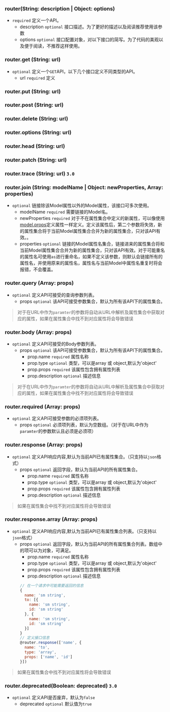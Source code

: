 ### <a name="router"></a> router(String: description | Object: options)
- `required` 定义一个API。
  - description `optional` 接口描述。为了更好的描述以及阅读推荐使用该参数
  - options `optional` 接口配置对象，对以下接口的简写。为了代码的美观以及便于阅读，不推荐这样使用。

### <a name="router-get"></a> router.get (String: url)
- `optional` 定义一个`GET`API，以下几个接口定义不同类型的API。
  - url `required` 定义

### <a name="router-put"></a> router.put (String: url)

### <a name="router-post"></a> router.post (String: url)

### <a name="router-delete"></a> router.delete (String: url)

### <a name="router-options"></a> router.options (String: url)

### <a name="router-head"></a> router.head (String: url)

### <a name="router-patch"></a> router.patch (String: url)

### <a name="router-trace"></a> router.trace (String: url) `3.0`

### <a name="router-join"></a> router.join (String: modelName | Object: newProperties, Array: properties)
- `optional` 链接除该Model属性以外的Model属性，该接口可多次使用。
  - modelName `required` 需要链接的Model名。
  - newProperties `required` 对于不在属性集合中定义的新属性，可以像使用[model.props](/model#model-props)定义属性一样定义。定义该属性后，第二个参数将失效，新的属性集合将于当前Model属性集合合并为新的属性集合，只对该API有效。。
  - properties `optional` 链接的Model属性名集合，链接进来的属性集合将和当前Model属性集合合并为新的属性集合，只对该API有效。对于可能重名的属性名可使用`as`进行重命名，如果不定义该参数，则默认会链接所有的属性名，并使用原来的属性名，属性名与当前Model中属性名重复时将会报错，不会覆盖。

### <a name="router-query"></a> router.query (Array: props)
- `optional` 定义API可接受的查询参数列表。
  - props `optional` 该API可接受参数集合，默认为所有该API下的属性集合。
> 对于在URL中作为`paramter`的参数将自动从URL中解析及属性集合中获取对应的属性，如果在属性集合中找不到对应属性将会导致错误
### <a name="router-body"></a> router.body (Array: props)
- `optional` 定义API可接受的Body参数列表。
  - props `optional` 该API可接受参数集合，默认为所有该API下的属性集合。
    - prop.name `required` 属性名称
    - prop.type `optional` 类型，可以是array 或 object,默认为'object'
    - prop.props `required` 该属性包含拥有属性列表
    - prop.description `optional` 描述信息
> 对于在URL中作为`paramter`的参数将自动从URL中解析及属性集合中获取对应的属性，如果在属性集合中找不到对应属性将会导致错误

### <a name="router-required"></a> router.required (Array: props)
- `optional` 定义API可接受参数的必须项列表。
  - props `optional` 必须项列表，默认为空数组。（对于在URL中作为`paramter`的参数默认且必须是必须项）


### <a name="router-response"></a> router.response (Array: props)
- `optional` 定义API响应内容,默认为当前API已有属性集合。（只支持以`json`格式）
  - props `optional` 返回字段，默认为当前API的所有属性集合。
    - prop.name `required` 属性名称
    - prop.type `optional` 类型，可以是array 或 object,默认为'object'
    - prop.props `required` 该属性包含拥有属性列表
    - prop.description `optional` 描述信息
> 如果在属性集合中找不到对应属性将会导致错误
### <a name="router-response"></a> router.response.array (Array: props)
- `optional` 定义API响应内容,默认为当前API已有属性集合列表。（只支持以`json`格式）
  - props `optional` 返回字段，默认为当前API的所有属性集合列表。数组中的项可以为对象，可满足。
    - prop.name `required` 属性名称
    - prop.type `optional` 类型，可以是array 或 object,默认为'object'
    - prop.props `required` 该属性包含拥有属性列表
    - prop.description `optional` 描述信息
    ~~~ JavaScript
    // 在一个请求中可能需要返回的信息
    {
      name: 'sm string',
      to: [{
        name: 'sm string',
        id: 'sm string'
      }, {
        name: 'sm string',
        id: 'sm string'
      }]
    }
    // 定义接口信息
    @router.response(['name', {
      name: 'to',
      type: 'array',
      props: ['name', 'id']
    }])
    ~~~
> 如果在属性集合中找不到对应属性将会导致错误

### <a name="router-deprecated"></a> router.deprecated(Boolean: deprecated)  `3.0`
- `optional` 定义API是否废弃，默认为`false`
  - deprecated `optional` 默认值为`true`
